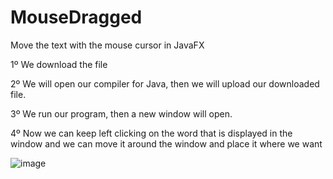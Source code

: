 # MouseDragged
Move the text with the mouse cursor in JavaFX


1º We download the file

2º We will open our compiler for Java, then we will upload our downloaded file.

3º We run our program, then a new window will open.

4º Now we can keep left clicking on the word that is displayed in the window and we can move it around the window and place it where we want

![image](https://user-images.githubusercontent.com/102023611/194151475-1cdea7dc-a56a-4c2a-a758-7bac4d6f96a9.png)
